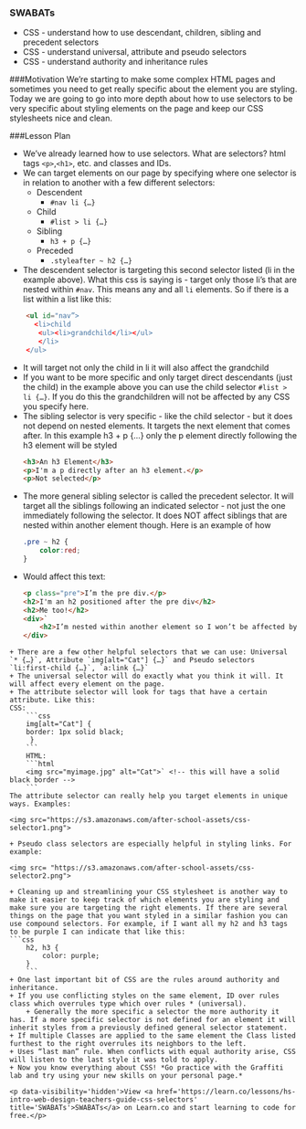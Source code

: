 ### SWABATs

+ CSS - understand how to use descendant, children, sibling and precedent selectors
+ CSS - understand universal, attribute and pseudo selectors
+ CSS - understand authority and inheritance rules

###Motivation
We’re starting to make some complex HTML pages and sometimes you need to get really specific about the element you are styling. Today we are going to go into more depth about how to use selectors to be very specific about styling elements on the page and keep our CSS stylesheets nice and clean.

###Lesson Plan
+ We’ve already learned how to use selectors. What are selectors? html tags `<p>`,`<h1>`, etc. and classes and IDs.
+ We can target elements on our page by specifying where one selector is in relation to another with a few different selectors:
	+ Descendent
		+ `#nav li {…}`
	+ Child 
		+ `#list > li {…}`
	+ Sibling
		+ `h3 + p {…}`
	+ Preceded
		+ `.styleafter ~ h2 {…}`
+ The descendent selector is targeting this second selector listed (li in the example above). What this css is saying is - target only those li’s that are nested within `#nav`. This means any and all `li` elements. So if there is a list within a list like this:
```html
	<ul id="nav”>
	  <li>child
	   <ul><li>grandchild</li></ul>
	   </li>
	</ul>
```
+ It will target not only the child in li it will also affect the grandchild
+ If you want to be more specific and only target direct descendants (just the child) in the example above you can use the child selector `#list > li {…}`. If you do this the grandchildren will not be affected by any CSS you specify here.
+ The sibling selector is very specific - like the child selector - but it does not depend on nested elements. It targets the next element that comes after. In this example h3 + p {…} only the p element directly following the h3 element will be styled
	```html
	<h3>An h3 Element</h3>
	<p>I'm a p directly after an h3 element.</p>
	<p>Not selected</p>
	```
+ The more general sibling selector is called the precedent selector. It will target all the siblings following an indicated selector - not just the one immediately following the selector. It does NOT affect siblings that are nested within another element though. Here is an example of how 
	```css
	.pre ~ h2 { 
		color:red;
	}
	```
+ Would affect this text:
	```html
	<p class="pre">I’m the pre div.</p>
	<h2>I'm an h2 positioned after the pre div</h2>
	<h2>Me too!</h2>
	<div>`
		<h2>I’m nested within another element so I won’t be affected by the precedent style</h2>
	</div>
```
+ There are a few other helpful selectors that we can use: Universal `* {…}`, Attribute `img[alt="Cat"] {…}` and Pseudo selectors `li:first-child {…}`, `a:link {…}`
+ The universal selector will do exactly what you think it will. It will affect every element on the page. 
+ The attribute selector will look for tags that have a certain attribute. Like this:
CSS:
	```css
	img[alt="Cat"] { 
    border: 1px solid black;
	 }
	```
	HTML:
	```html
	<img src="myimage.jpg" alt="Cat">` <!-- this will have a solid black border -->
	```
The attribute selector can really help you target elements in unique ways. Examples:

<img src="https://s3.amazonaws.com/after-school-assets/css-selector1.png">

+ Pseudo class selectors are especially helpful in styling links. For example:

<img src= "https://s3.amazonaws.com/after-school-assets/css-selector2.png">

+ Cleaning up and streamlining your CSS stylesheet is another way to make it easier to keep track of which elements you are styling and make sure you are targeting the right elements. If there are several things on the page that you want styled in a similar fashion you can use compound selectors. For example, if I want all my h2 and h3 tags to be purple I can indicate that like this:
```css
	h2, h3 {
		color: purple;
	}
	```
+ One last important bit of CSS are the rules around authority and inheritance.
+ If you use conflicting styles on the same element, ID over rules class which overrules type which over rules * (universal). 
	+ Generally the more specific a selector the more authority it has. If a more specific selector is not defined for an element it will inherit styles from a previously defined general selector statement.
+ If multiple Classes are applied to the same element the Class listed furthest to the right overrules its neighbors to the left.
+ Uses “last man” rule. When conflicts with equal authority arise, CSS will listen to the last style it was told to apply. 
+ Now you know everything about CSS! *Go practice with the Graffiti lab and try using your new skills on your personal page.*

<p data-visibility='hidden'>View <a href='https://learn.co/lessons/hs-intro-web-design-teachers-guide-css-selectors' title='SWABATs'>SWABATs</a> on Learn.co and start learning to code for free.</p>

